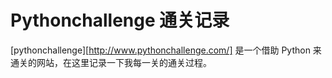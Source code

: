 # Pythonchallenge 通关记录

[pythonchallenge][http://www.pythonchallenge.com/] 是一个借助 Python 来通关的网站，在这里记录一下我每一关的通关过程。
